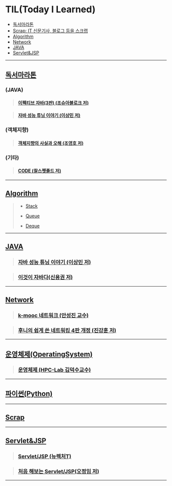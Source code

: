 # TIL(Today I Learned)

- [독서마라톤](#독서마라톤)
- [Scrap: IT 신문기사, 블로그 등을 스크랩](#Scrap)
- [Algorithm](#Algorithm)
- [Network](#Network)
- [JAVA](#JAVA)
- [Servlet&JSP](#Servlet&JSP)

---

## [독서마라톤](https://github.com/DevLimK1/TIL/tree/master/%EB%8F%85%EC%84%9C%EB%A7%88%EB%9D%BC%ED%86%A4)

### (JAVA)

> #### [이펙티브 자바(3판) (조슈아블로크 저)](https://github.com/DevLimK1/TIL/blob/master/%EB%8F%85%EC%84%9C%EB%A7%88%EB%9D%BC%ED%86%A4/%EC%9D%B4%ED%8E%99%ED%8B%B0%EB%B8%8C%EC%9E%90%EB%B0%943-E.md)

> #### [자바 성능 튜닝 이야기 (이상민 저)](https://github.com/DevLimK1/TIL/tree/master/%EB%8F%85%EC%84%9C%EB%A7%88%EB%9D%BC%ED%86%A4)

### (객체지향)

> #### [객체지향의 사실과 오해 (조영호 저)](https://github.com/DevLimK1/TIL/blob/master/%EB%8F%85%EC%84%9C%EB%A7%88%EB%9D%BC%ED%86%A4/%EA%B0%9D%EC%B2%B4%EC%A7%80%ED%96%A5%EC%9D%98_%EC%82%AC%EC%8B%A4%EA%B3%BC%EC%98%A4%ED%95%B4.md)

### (기타)

> #### [CODE (찰스펫졸드 저)](https://github.com/DevLimK1/TIL/blob/master/%EB%8F%85%EC%84%9C%EB%A7%88%EB%9D%BC%ED%86%A4/CODE.md)

---

## [Algorithm](https://github.com/DevLimK1/TIL/tree/master/Algorithm)

> - [Stack](https://github.com/DevLimK1/TIL/tree/master/Algorithm/Stack)
>
> - [Queue](https://github.com/DevLimK1/TIL/tree/master/Algorithm/Queue)
>
> - [Deque](https://github.com/DevLimK1/TIL/tree/master/Algorithm/Deque)

---

## [JAVA](https://github.com/DevLimK1/TIL/tree/master/JAVA)

> ### [자바 성능 튜닝 이야기 (이상민 저)](<(https://github.com/DevLimK1/TIL/tree/master/JAVA/%EC%9E%90%EB%B0%94%EC%84%B1%EB%8A%A5%ED%8A%9C%EB%8B%9D%EC%9D%B4%EC%95%BC%EA%B8%B0)>)

> ### [이것이 자바다(신용권 저)](https://github.com/DevLimK1/TIL/tree/master/JAVA/%EC%9D%B4%EA%B2%83%EC%9D%B4%20%EC%9E%90%EB%B0%94%EB%8B%A4)

---

## [Network](https://github.com/DevLimK1/TIL/tree/master/Network)

> ### [k-mooc 네트워크 (안성진 교수)](<(https://github.com/DevLimK1/TIL/tree/master/Network/Network_kmooc)>)

> ### [후니의 쉽게 쓴 네트워킹 4판 개정 (진강훈 저)](<(https://github.com/DevLimK1/TIL/tree/master/Network/%ED%9B%84%EB%8B%88%EC%9D%98_%EC%89%BD%EA%B2%8C_%EC%93%B4_%EB%84%A4%ED%8A%B8%EC%9B%8C%ED%82%B9)>)

---

## [운영체제(OperatingSystem)](https://github.com/DevLimK1/TIL/tree/master/OperatingSystem)

> ### [운영체제 (HPC-Lab 김덕수교수)](<(https://github.com/DevLimK1/TIL/tree/master/OperatingSystem/HPC-Lab)>)

---

## [파이썬(Python)](https://github.com/DevLimK1/TIL/tree/master/Python)

---

## [Scrap](https://github.com/DevLimK1/TIL/tree/master/Scrap)

---

## [Servlet&JSP](https://github.com/DevLimK1/TIL/tree/master/Servlet-JSP)

> ### [Servlet/JSP (뉴렉처T)](<(https://github.com/DevLimK1/TIL/tree/master/Servlet-JSP/Servlet-JSP_newlecT)>)

> ### [처음 해보는 Servlet/JSP(오정임 저)](<(https://github.com/DevLimK1/TIL/tree/master/Servlet-JSP/%EC%B2%98%EC%9D%8C%ED%95%B4%EB%B3%B4%EB%8A%94%20Servlet%26JSP)>)

<!--테이블 만들어주는 사이트:http://www.tablesgenerator.com/markdown_tables -->

---

